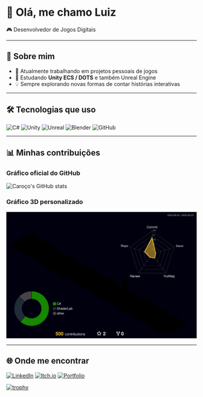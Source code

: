 # 👋 Olá, me chamo Luiz

🎮 Desenvolvedor de Jogos Digitais

---

## 🚀 Sobre mim
- 🔭 Atualmente trabalhando em projetos pessoais de jogos  
- 🌱 Estudando **Unity ECS / DOTS** e também Unreal Engine  
- 💡 Sempre explorando novas formas de contar histórias interativas  

---

## 🛠️ Tecnologias que uso
![C#](https://img.shields.io/badge/-C%23-239120?logo=csharp&logoColor=white&style=for-the-badge)
![Unity](https://img.shields.io/badge/-Unity-000000?logo=unity&logoColor=white&style=for-the-badge)
![Unreal](https://img.shields.io/badge/-Unreal-313131?logo=unrealengine&logoColor=white&style=for-the-badge)
![Blender](https://img.shields.io/badge/-Blender-F5792A?logo=blender&logoColor=white&style=for-the-badge)
![GitHub](https://img.shields.io/badge/-GitHub-181717?logo=github&logoColor=white&style=for-the-badge)

---

## 📊 Minhas contribuições
### Gráfico oficial do GitHub
![Caroço's GitHub stats](https://github-readme-stats.vercel.app/api?username=UzCaroco&show_icons=true&theme=tokyonight)

### Gráfico 3D personalizado
![3D GitHub Profile](https://raw.githubusercontent.com/UzCaroco/UzCaroco/main/profile-3d-contrib/profile-night-rainbow.svg)

---

## 🌐 Onde me encontrar
[![LinkedIn](https://img.shields.io/badge/-LinkedIn-0A66C2?logo=linkedin&logoColor=white&style=for-the-badge)](https://linkedin.com)
[![Itch.io](https://img.shields.io/badge/-Itch.io-FA5C5C?logo=itchdotio&logoColor=white&style=for-the-badge)](https://itch.io)
[![Portfolio](https://img.shields.io/badge/-Portfolio-222222?style=for-the-badge)](https://seu-site-aqui.com)






<!--


<p align="center">
  <img src="http://github-profile-summary-cards.vercel.app/api/cards/profile-details?username=UzCaroco&theme=transparent" />
</p>


![3D GitHub Profile](https://raw.githubusercontent.com/UzCaroco/UzCaroco/main/profile-3d-contrib/profile-night-rainbow.svg)


<p align="center">
  <img src="http://github-profile-summary-cards.vercel.app/api/cards/stats?username=UzCaroco&theme=transparent" />
  <img src="http://github-profile-summary-cards.vercel.app/api/cards/productive-time?username=UzCaroco&theme=transparent&utcOffset=8" />
</p>

-->


[![trophy](https://github-profile-trophy.vercel.app/?username=UzCaroco&theme=darkhub)](https://github.com/ryo-ma/github-profile-trophy)
